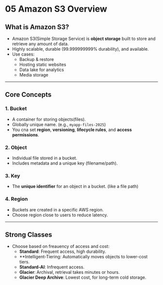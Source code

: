 # 05 Amazon S3 Overview

## What is Amazon S3?
- Amazon S3(Simple Storage Service) is **object storage** built to store and retrieve any amount of data.
- Highly scalable, durable (99.999999999% durability), and available.
- Use cases:
  - Backup & restore
  - Hosting static websites
  - Data lake for analytics
  - Media storage

---
## Core Concepts

### 1. Bucket
- A container for storing objects(files).
- Globally unique name. (e.g., `myapp-files-2025`)
- You cna set **region**, **versioning**, **lifecycle rules**, and **access permissions**.

### 2. Object
- Individual file stored in a bucket.
- Includes metadata and a unique key (filename/path).

### 3. Key
- The **unique identifier** for an object in a bucket. (like a file path)

### 4. Region
- Buckets are created in a specific AWS region.
- Choose region close to users to reduce latency.

---

## Strong Classes
- Choose based on freauency of access and cost:
  - **Standard**: Frequent access, high durability.
  - **Intelligent-Tiering: Automatically moves objects to lower-cost tiers.
  - **Standard-AI**: Infrequent access.
  - **Glacier**: Archival, retrieval takes minutes or hours.
  - **Glacier Deep Archive**: Lowest cost, for long-term cold storage.
